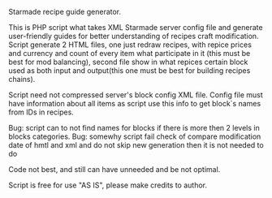 Starmade recipe guide generator.

This is PHP script what takes XML Starmade server config file and generate user-friendly guides for better understanding of recipes craft modification.
Script generate 2 HTML files, one just redraw recipes, with repice prices and currency and count of every item what participate in it (this must be best for mod balancing),
second file show in what repices certain block used as both input and output(this one must be best for building recipes chains).

Script need not compressed server's block config XML file.
Config file must have information about all items as script use this info to get block`s names from IDs in recipes.

Bug: script can to not find names for blocks if there is more then 2 levels in blocks categories.
Bug: somewhy script fail check of compare modification date of hmtl and xml and do not skip new generation then it is not needed to do
     
Code not best, and still can have unneeded and be not optimal.


Script is free for use "AS IS", please make credits to author.

